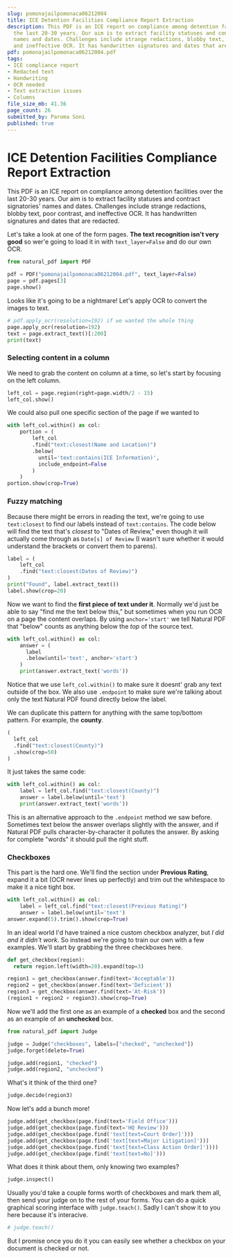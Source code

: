```yaml
---
slug: pomonajailpomonaca06212004
title: ICE Detention Facilities Compliance Report Extraction
description: This PDF is an ICE report on compliance among detention facilities over
  the last 20-30 years. Our aim is to extract facility statuses and contract signatories'
  names and dates. Challenges include strange redactions, blobby text, poor contrast,
  and ineffective OCR. It has handwritten signatures and dates that are redacted.
pdf: pomonajailpomonaca06212004.pdf
tags:
- ICE compliance report
- Redacted text
- Handwriting
- OCR needed
- Text extraction issues
- Columns
file_size_mb: 41.36
page_count: 26
submitted_by: Paroma Soni
published: true
---
```

# ICE Detention Facilities Compliance Report Extraction

This PDF is an ICE report on compliance among detention facilities over the last 20-30 years. Our aim is to extract facility statuses and contract signatories' names and dates. Challenges include strange redactions, blobby text, poor contrast, and ineffective OCR. It has handwritten signatures and dates that are redacted.

Let's take a look at one of the form pages. **The text recognition isn't very good** so wer'e going to load it in with `text_layer=False` and do our own OCR.

```python
from natural_pdf import PDF

pdf = PDF("pomonajailpomonaca06212004.pdf", text_layer=False)
page = pdf.pages[3]
page.show()
```

Looks like it's going to be a nightmare! Let's apply OCR to convert the images to text.

```python
# pdf.apply_ocr(resolution=192) if we wanted the whole thing
page.apply_ocr(resolution=192)
text = page.extract_text()[:200]
print(text)
```

### Selecting content in a column

We need to grab the content on column at a time, so let's start by focusing on the left column.

```python
left_col = page.region(right=page.width/2 - 15)
left_col.show()
```

We could also pull one specific section of the page if we wanted to

```python
with left_col.within() as col:
    portion = (
        left_col
        .find("text:closest(Name and Location)")
        .below(
          until='text:contains(ICE Information)',
          include_endpoint=False
        )
    )
portion.show(crop=True)
```

### Fuzzy matching

Because there might be errors in reading the text, we're going to use `text:closest` to find our labels instead of `text:contains`. The code below will find the text that's *closest* to "Dates of Review," even though it will actually come through as `Date[s] of Review` (I wasn't sure whether it would understand the brackets or convert them to parens).

```python
label = (
    left_col
    .find("text:closest(Dates of Review)")
)
print("Found", label.extract_text())
label.show(crop=20)
```

Now we want to find the **first piece of text under it**. Normally we'd just be able to say "find me the text below this," but sometimes when you run OCR on a page the content overlaps. By using `anchor='start'` we tell Natural PDF that "below" counts as anything below the *top* of the source text.

```python
with left_col.within() as col:
    answer = (
      label
      .below(until='text', anchor='start')
    )
    print(answer.extract_text('words'))
```

Notice that we use `left_col.within()` to make sure it doesnt' grab any text outside of the box. We also use `.endpoint` to make sure we're talking about only the text Natural PDF found directly below the label.

We can duplicate this pattern for anything with the same top/bottom pattern. For example, the **county**.

```python
(
  left_col
  .find("text:closest(County)")
  .show(crop=50)
)
```

It just takes the same code:

```python
with left_col.within() as col:
    label = left_col.find("text:closest(County)")
    answer = label.below(until='text')
    print(answer.extract_text('words'))
```

This is an alternative approach to the `.endpoint` method we saw before. Sometimes text below the answer overlaps slightly with the answer, and if Natural PDF pulls character-by-character it pollutes the answer. By asking for complete "words" it should pull the right stuff.

### Checkboxes

This part is the hard one. We'll find the section under **Previous Rating**, expand it a bit (OCR never lines up perfectly) and trim out the whitespace to make it a nice tight box.

```python
with left_col.within() as col:
    label = left_col.find("text:closest(Previous Rating)")
    answer = label.below(until='text')
answer.expand(5).trim().show(crop=True)
```

In an ideal world I'd have trained a nice custom checkbox analyzer, but *I did and it didn't work*. So instead we're going to train our own with a few examples. We'll start by grabbing the three checkboxes here.

```python
def get_checkbox(region):
  return region.left(width=20).expand(top=3)

region1 = get_checkbox(answer.find(text='Acceptable'))
region2 = get_checkbox(answer.find(text='Deficient'))
region3 = get_checkbox(answer.find(text='At-Risk'))
(region1 + region2 + region3).show(crop=True)
```

Now we'll add the first one as an example of a **checked** box and the second as an example of an **unchecked** box.

```python
from natural_pdf import Judge

judge = Judge("checkboxes", labels=["checked", "unchecked"])
judge.forget(delete=True)

judge.add(region1, "checked")
judge.add(region2, "unchecked")
```

What's it think of the third one?

```python
judge.decide(region3)
```

Now let's add a bunch more!

```python
judge.add(get_checkbox(page.find(text='Field Office')))
judge.add(get_checkbox(page.find(text='HQ Review')))
judge.add(get_checkbox(page.find('text[text=Court Order]')))
judge.add(get_checkbox(page.find('text[text=Major Litigation]')))
judge.add(get_checkbox(page.find('text[text=Class Action Order]'))))
judge.add(get_checkbox(page.find('text[text=No]')))
```

What does it think about them, only knowing two examples?

```python
judge.inspect()
```

Usually you'd take a couple forms worth of checkboxes and mark them all, then send your judge on to the rest of your forms. You can do a quick graphical scoring interface with `judge.teach()`. Sadly I can't show it to you here because it's interacive.

```python
# judge.teach()
```

But I promise once you do it you can easily see whether a checkbox on your document is checked or not.